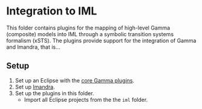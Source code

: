 # Integration to IML

This folder contains plugins for the mapping of high-level Gamma (composite) models into IML through a symbolic transition systems formalism (xSTS). The plugins provide support for the integration of Gamma and Imandra, that is...

## Setup

1. Set up an Eclipse with the [core Gamma plugins](../README.md).
2. Set up [Imandra](https://imandra.ai/).
3. Set up the plugins in this folder.
   - Import all Eclipse projects from the the `iml` folder.
